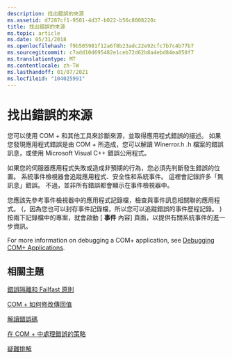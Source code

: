 ```yaml
---
description: 找出錯誤的來源
ms.assetid: d7287cf1-9501-4d37-b022-b56c8008220c
title: 找出錯誤的來源
ms.topic: article
ms.date: 05/31/2018
ms.openlocfilehash: f9b505981f12a6f8b23adc22e92cfc7b7c4b77b7
ms.sourcegitcommit: c7add10d695482e1ceb72d62b8a4ebd84ea050f7
ms.translationtype: MT
ms.contentlocale: zh-TW
ms.lasthandoff: 01/07/2021
ms.locfileid: "104025991"
---
```

# <a name="finding-the-source-of-an-error"></a>找出錯誤的來源

您可以使用 COM + 和其他工具來診斷來源，並取得應用程式錯誤的描述。 如果您發現應用程式錯誤是由 COM + 所造成，您可以解讀 Winerror.h .h 檔案的錯誤訊息，或使用 Microsoft Visual C++ 錯誤公用程式。

如果您的伺服器應用程式失敗或造成非預期的行為，您必須先判斷發生錯誤的位置。 系統事件檢視器會追蹤應用程式、安全性和系統事件。 這裡會記錄許多「無訊息」錯誤。 不過，並非所有錯誤都會顯示在事件檢視器中。

您應該先參考事件檢視器中的應用程式記錄檔，檢查與事件訊息相關聯的應用程式。  (，因為您也可以封存事件記錄檔，所以您可以追蹤錯誤的事件歷程記錄。 ) 按兩下記錄檔中的專案，就會啟動 [ **事件** 內容] 頁面，以提供有關系統事件的進一步資訊。

For more information on debugging a COM+ application, see [Debugging COM+ Applications](debugging-com--applications.md).

## <a name="related-topics"></a>相關主題

<dl> <dt>

[錯誤隔離和 Failfast 原則](fault-isolation-and-failfast-policy.md)
</dt> <dt>

[COM + 如何修改傳回值](how-com--modifies-return-values.md)
</dt> <dt>

[解讀錯誤碼](interpreting-error-codes.md)
</dt> <dt>

[在 COM + 中處理錯誤的策略](strategies-for-handling-errors-in-com-.md)
</dt> <dt>

[疑難排解](troubleshooting-the-com--crm.md)
</dt> </dl>

 

 



